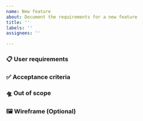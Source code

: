 ```yaml
---
name: New feature
about: Document the requirements for a new feature
title: ''
labels: ''
assignees: ''

---
```


### :clipboard: User requirements


### :white_check_mark: Acceptance criteria


### :flying_saucer: Out of scope


### :framed_picture: Wireframe (Optional)
